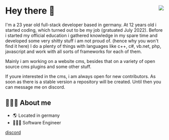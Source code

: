 # Hey there 👋 <img align="right" src="https://komarev.com/ghpvc/?username=nastycodes&style=flat-square&color=blue">

I'm a 23 year old full-stack developer based in germany. At 12 years old i started coding, which turned out to be my job (gratuated July 2022).
Before i started my official education i gathered knowledge in my spare time and developed some very shitty stuff i am not proud of. (hence why you won't find it here)
I do a plenty of things with languages like c++, c#, vb.net, php, javascript and work with all sorts of frameworks for each of them.

Mainly i am working on a website cms, besides that on a variety of open source cms plugins and some other stuff. 

If youre interested in the cms, i am always open for new contributors. As soon as there is a stable version a repository will be created.
Until then you can message me on discord.

## 👨🏻‍💻 About me

- 🌎 Located in germany
- 👨🏻‍💻 Software Engineer

<a href="https://discordapp.com/users/321973732413407233">discord</a>
